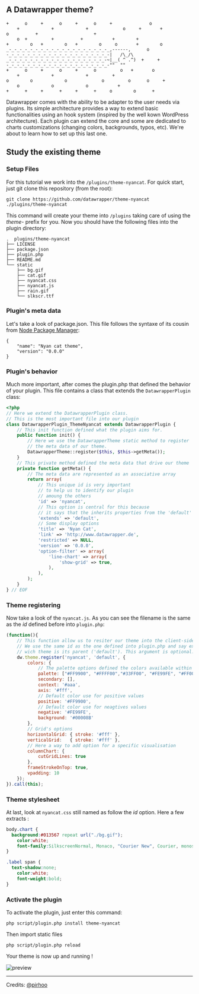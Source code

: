 ## A Datawrapper theme?

```
+      o     +      o     +      o     +              o   
    +            +            +             o     +       +
o          +                     +
    o  +         +          +           +        +
+        o   +        o   +        o     o       +        o
_-_-_-_-_-_-_-_-_-_-_-_-_-_-_-_-_-_-_-_,------,      o
-_-_-_-_-_-_-_-_-_-_-_-_-_-_-_-_-_-_-_-|   /\_/\  
_-_-_-_-_-_-_-_-_-_-_-_-_-_-_-_-_-_-_-~|__( ^ .^)  +     +  
-_-_-_-_-_-_-_-_-_-_-_-_-_-_-_-_-_-_-_-""  ""      
+      o     +      o     +      o         o   +       o
    +            +            +         +
o        o            o             o         o      o     +
    o            o            o           +
+      +     +      +     +      +     o        o      +    
```

Datawrapper comes with the ability to be adapter to the user needs via plugins. Its simple architecture provides a way to extend basic functionalities using an hook system (inspired by the well kown WordPress architecture). Each plugin can extend the core and some are dedicated to charts customizations (changing colors, backgrounds, typos, etc). We're about to learn how to set up this last one.

## Study the existing theme

### Setup Files
For this tutorial we work into the `/plugins/theme-nyancat`. For quick start, just git clone this repository (from the root):
    
    git clone https://github.com/datawrapper/theme-nyancat ./plugins/theme-nyancat 
    
This command will create your theme into `/plugins` taking care of using the *theme-* prefix for you. Now you should have the following files into the plugin directory:   

```
.  plugins/theme-nyancat
├── LICENSE
├── package.json
├── plugin.php
├── README.md
└── static
    ├── bg.gif
    ├── cat.gif
    ├── nyancat.css
    ├── nyancat.js
    ├── rain.gif
    └── slkscr.ttf

```

### Plugin's meta data
Let's take a look of package.json. This file follows the syntaxe of its cousin from [Node Package Manager](http://package.json.nodejitsu.com/):
    
    {
        "name": "Nyan cat theme",
        "version": "0.0.0"
    }

### Plugin's behavior
Much more important, after comes the plugin.php that defined the behavior of your plugin. This file contains a class that extends the `DatawrapperPlugin` class:

```php    
<?php
// Here we extend the DatawrapperPlugin class.
// This is the most important file into our plugin 
class DatawrapperPlugin_ThemeNyancat extends DatawrapperPlugin {
    // This init function defined what the plugin aims for.
    public function init() {
        // Here we use the DatawrapperTheme static method to register 
        // the meta data of our theme.
        DatawrapperTheme::register($this, $this->getMeta());
    }
    // This private method defined the meta data that drive our theme
    private function getMeta() {
        // The meta data are represented as an associative array
        return array(
            // This unique id is very important
            // to help us to identify our plugin 
            // amoung the others 
            'id' => 'nyancat',
            // This option is central for this because
            // it says that the inherits properties from the 'default' theme 
            'extends' => 'default',            
            // Some display options
            'title' => 'Nyan Cat',
            'link' => 'http://www.datawrapper.de',
            'restricted' => NULL,
            'version' => '0.0.0',
            'option-filter' => array(
                'line-chart' => array(
                    'show-grid' => true,
                ),
            ),
        );
    }
} // EOF
```
### Theme registering
Now take a look of the `nyancat.js`. As you can see the filename is the same as the *id* defined before into `plugin.php`:

```javascript
(function(){
    // This function allow us to resiter our theme into the client-side script.
    // We use the same id as the one defined into plugin.php and say explicitely 
    // wich theme is its parent ('default'). This argument is optional.
    dw.theme.register('nyancat', 'default', {
        colors: {
            // The palette options defined the colors available within each chart.
            palette: ["#FF9900", "#FFFF00","#33FF00", "#FE99FE", "#FF0000", "#0099FF", "#6633FF"],
            secondary: [],
            context: '#aaa',
            axis: '#fff',
            // Default color use for positive values
            positive: '#FF9900',
            // Default color use for neagtives values
            negative: '#FE99FE',
            background: '#00008B'
        },
        // Grid's options
        horizontalGrid: { stroke: '#fff' },
        verticalGrid:   { stroke: '#fff' },
        // Here a way to add option for a specific visualisation 
        columnChart: {
            cutGridLines: true
        },
        frameStrokeOnTop: true,
        vpadding: 10
    });
}).call(this);
```

### Theme stylesheet
At last, look at `nyancat.css` still named as follow the *id* option. Here a few extracts :

```css
body.chart {
  background:#013567 repeat url("./bg.gif");
	color:white;
	font-family:SilkscreenNormal, Monaco, "Courier New", Courier, monospace;
}
```

```css
.label span {
  text-shadow:none;
	color:white; 
	font-weight:bold;
}

```

### Activate the plugin

To activate the plugin, just enter this command:

    php script/plugin.php install theme-nyancat
  
Then import static files

    php script/plugin.php reload
  
Your theme is now up and running !

![preview](http://i.imgur.com/qq4mrrE.png?1)

***
Credits: [@pirhoo](http://github.com/pirhoo)
